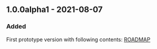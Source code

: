 
## 1.0.0alpha1 - 2021-08-07

### Added

First prototype version with following contents:
[ROADMAP](https://github.com/llaville/docker-php-toolbox/blob/e3159c67983107b525270f4770ef8483dd065312/ROADMAP.md)
